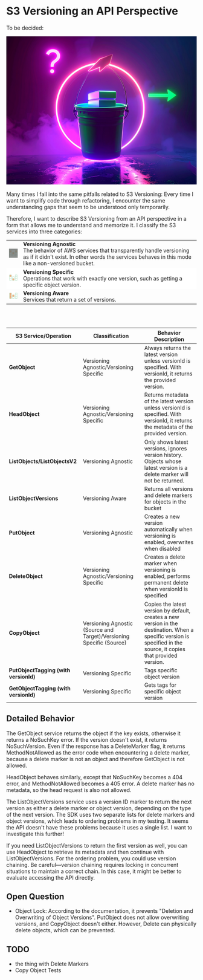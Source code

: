 # S3 Versioning an API Perspective

To be decided:

![Illustration](./illustration.jpg)

Many times I fall into the same pitfalls related to S3 Versioning: Every time I want to simplify code through refactoring, I encounter the same understanding gaps that seem to be understood only temporarily.

Therefore, I want to describe S3 Versioning from an API perspective in a form that allows me to understand and memorize it. I classify the S3 services into three categories:

<table style="border-collapse: collapse">
<tr style="border: none">
<td style="border: none"> <img src="Sa3VersionAgnosticIcons.png"> </td><td style="border: none"> <span style="font-weight: 700">Versioning Agnostic</span><br> The behavior of AWS services that transparently handle versioning as if it didn't exist. In other words the services behaves in this mode like a non-versioned bucket. </td></tr> 
<tr style="border: none; background: #ffffff"><td style="border: none"> <img src="Sa3VersionSpecificIcons.png"> </td><td style="border: none"> <span style="font-weight: 700">Versioning Specific</span><br> Operations that work with exactly one version, such as getting a specific object version. </td></tr>
<tr style="border: none" ><td style="border: none"> <img src="Sa3VersionAwareIcons.png"> </td><td style="border: none"> <span style="font-weight: 700">Versioning Aware</span><br> Services that return a set of versions. </td></tr>
</table>

<br><br>

| S3 Service/Operation | Classification | Behavior Description |
|---------------------|----------------|---------------------|
| **GetObject** | Versioning Agnostic/Versioning Specific | Always returns the latest version unless versionId is specified. With versionId, it returns the provided version. |
| **HeadObject** | Versioning Agnostic/Versioning Specific | Returns metadata of the latest version unless versionId is specified. With versionId, it returns the metadata of the provided version. |
| **ListObjects/ListObjectsV2** | Versioning Agnostic | Only shows latest versions, ignores version history. Objects whose latest version is a delete marker will not be returned. |
| **ListObjectVersions** | Versioning Aware | Returns all versions and delete markers for objects in the bucket |
| **PutObject** | Versioning Agnostic | Creates a new version automatically when versioning is enabled, overwrites when disabled |
| **DeleteObject** | Versioning Agnostic/Versioning Specific | Creates a delete marker when versioning is enabled, performs permanent delete when versionId is specified |
| **CopyObject** | Versioning Agnostic (Source and Target)/Versioning Specific (Source) | Copies the latest version by default, creates a new version in the destination. When a specific version is specified in the source, it copies that provided version. |
| **PutObjectTagging (with versionId)** | Versioning Specific | Tags specific object version |
| **GetObjectTagging (with versionId)** | Versioning Specific | Gets tags for specific object version |


## Detailed Behavior

The GetObject service returns the object if the key exists, otherwise it returns a NoSuchKey error. If the version doesn't exist, it returns NoSuchVersion. Even if the response has a DeleteMarker flag, it returns MethodNotAllowed as the error code when encountering a delete marker, because a delete marker is not an object and therefore GetObject is not allowed.

HeadObject behaves similarly, except that NoSuchKey becomes a 404 error, and MethodNotAllowed becomes a 405 error. A delete marker has no metadata, so the head request is also not allowed.

The ListObjectVersions service uses a version ID marker to return the next version as either a delete marker or object version, depending on the type of the next version. The SDK uses two separate lists for delete markers and object versions, which leads to ordering problems in my testing. It seems the API doesn't have these problems because it uses a single list. I want to investigate this further!

If you need ListObjectVersions to return the first version as well, you can use HeadObject to retrieve its metadata and then continue with ListObjectVersions. For the ordering problem, you could use version chaining. Be careful—version chaining requires locking in concurrent situations to maintain a correct chain. In this case, it might be better to evaluate accessing the API directly.

## Open Question

* Object Lock: According to the documentation, it prevents "Deletion and Overwriting of Object Versions". PutObject does not allow overwriting versions, and CopyObject doesn't either. However, Delete can physically delete objects, which can be prevented.

## TODO
* the thing with Delete Markers
* Copy Object Tests